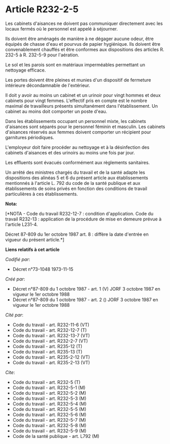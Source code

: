 # Article R232-2-5

Les cabinets d'aisances ne doivent pas communiquer directement avec les locaux fermés où le personnel est appelé à séjourner.

Ils doivent être aménagés de manière à ne dégager aucune odeur, être équipés de chasse d'eau et pourvus de papier hygiénique.
Ils doivent être convenablement chauffés et être conformes aux dispositions des articles R. 232-5 à R. 232-5-9 pour
l'aération.

Le sol et les parois sont en matériaux imperméables permettant un nettoyage efficace.

Les portes doivent être pleines et munies d'un dispositif de fermeture intérieure décondamnable de l'extérieur.

Il doit y avoir au moins un cabinet et un urinoir pour vingt hommes et deux cabinets pour vingt femmes. L'effectif pris en
compte est le nombre maximal de travailleurs présents simultanément dans l'établissement. Un cabinet au moins doit comporter
un poste d'eau.

Dans les établissements occupant un personnel mixte, les cabinets d'aisances sont séparés pour le personnel féminin et
masculin. Les cabinets d'aisances réservés aux femmes doivent comporter un récipient pour garnitures périodiques.

L'employeur doit faire procéder au nettoyage et à la désinfection des cabinets d'aisances et des urinoirs au moins une fois
par jour.

Les effluents sont évacués conformément aux règlements sanitaires.

Un arrêté des ministres chargés du travail et de la santé adapte les dispositions des alinéas 5 et 6 du présent article aux
établissements mentionnés à l'article L. 792 du code de la santé publique et aux établissements de soins privés en fonction
des conditions de travail particulières à ces établissements.

**Nota:**

[*NOTA - Code du travail R232-12-7 : condition d'application.    Code du travail R232-13 : application de la procédure de
mise en demeure prévue à l'article L231-4.

Décret 87-809 du 1er octobre 1987 art. 8 : diffère la date d'entrée en vigueur du présent article.*]

**Liens relatifs à cet article**

_Codifié par_:

  - Décret n°73-1048 1973-11-15

_Créé par_:

  - Décret n°87-809 du 1 octobre 1987 - art. 1 (V) JORF 3 octobre 1987 en vigueur le 1er octobre 1988
  - Décret n°87-809 du 1 octobre 1987 - art. 2 () JORF 3 octobre 1987 en vigueur le 1er octobre 1988

_Cité par_:

  - Code du travail - art. R232-11-6 (VT)
  - Code du travail - art. R232-12-7 (T)
  - Code du travail - art. R232-13-7 (VT)
  - Code du travail - art. R232-2-7 (VT)
  - Code du travail - art. R235-12 (T)
  - Code du travail - art. R235-13 (T)
  - Code du travail - art. R235-2-12 (VT)
  - Code du travail - art. R235-2-13 (VT)

_Cite_:

  - Code du travail - art. R232-5 (T)
  - Code du travail - art. R232-5-1 (M)
  - Code du travail - art. R232-5-2 (M)
  - Code du travail - art. R232-5-3 (M)
  - Code du travail - art. R232-5-4 (M)
  - Code du travail - art. R232-5-5 (M)
  - Code du travail - art. R232-5-6 (M)
  - Code du travail - art. R232-5-7 (M)
  - Code du travail - art. R232-5-8 (M)
  - Code du travail - art. R232-5-9 (M)
  - Code de la santé publique - art. L792 (M)
